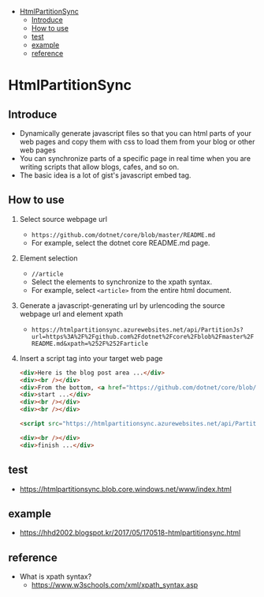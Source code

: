 <!-- TOC -->

- [HtmlPartitionSync](#htmlpartitionsync)
    - [Introduce](#introduce)
    - [How to use](#how-to-use)
    - [test](#test)
    - [example](#example)
    - [reference](#reference)

<!-- /TOC -->

# HtmlPartitionSync

## Introduce

- Dynamically generate javascript files so that you can html parts of your web pages and copy them with css to load them from your blog or other web pages
- You can synchronize parts of a specific page in real time when you are writing scripts that allow blogs, cafes, and so on.
- The basic idea is a lot of gist's javascript embed tag.
 
## How to use

1. Select source webpage url

    - `https://github.com/dotnet/core/blob/master/README.md`
    - For example, select the dotnet core README.md page.

2. Element selection
    - `//article`
    - Select the elements to synchronize to the xpath syntax.
    - For example, select `<article>` from the entire html document.

3. Generate a javascript-generating url by urlencoding the source webpage url and element xpath
    - `https://htmlpartitionsync.azurewebsites.net/api/PartitionJs?url=https%3A%2F%2Fgithub.com%2Fdotnet%2Fcore%2Fblob%2Fmaster%2FREADME.md&xpath=%252F%252Farticle`

4. Insert a script tag into your target web page

    ```html
    <div>Here is the blog post area ...</div>
    <div><br /></div>
    <div>From the bottom, <a href="https://github.com/dotnet/core/blob/master/README.md">https://github.com/dotnet/core/blob/master/README.md</a> will only render part of the article.</div>
    <div>start ...</div>
    <div><br /></div>
    <div><br /></div>

    <script src="https://htmlpartitionsync.azurewebsites.net/api/PartitionJs?url=https%3A%2F%2Fgithub.com%2Fdotnet%2Fcore%2Fblob%2Fmaster%2FREADME.md&xpath=%252F%252Farticle"></script>

    <div><br /></div>
    <div>finish ...</div>
    ```

## test
- https://htmlpartitionsync.blob.core.windows.net/www/index.html

## example
- https://hhd2002.blogspot.kr/2017/05/170518-htmlpartitionsync.html
 
## reference
- What is xpath syntax?
    - https://www.w3schools.com/xml/xpath_syntax.asp